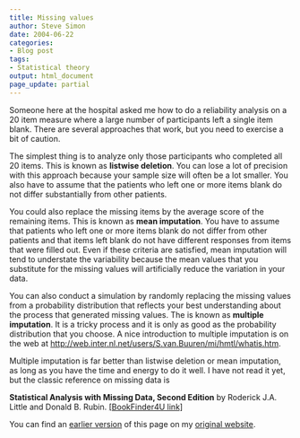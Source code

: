 ```yaml
---
title: Missing values
author: Steve Simon
date: 2004-06-22
categories:
- Blog post
tags:
- Statistical theory
output: html_document
page_update: partial
---
```

Someone here at the hospital asked me how to do a reliability analysis
on a 20 item measure where a large number of participants left a single
item blank. There are several approaches that work, but you need to
exercise a bit of caution.

The simplest thing is to analyze only those participants who completed
all 20 items. This is known as **listwise deletion**. You can lose a lot
of precision with this approach because your sample size will often be a
lot smaller. You also have to assume that the patients who left one or
more items blank do not differ substantially from other patients.

You could also replace the missing items by the average score of the
remaining items. This is known as **mean imputation**. You have to
assume that patients who left one or more items blank do not differ from
other patients and that items left blank do not have different responses
from items that were filled out. Even if these criteria are satisfied,
mean imputation will tend to understate the variability because the mean
values that you substitute for the missing values will artificially
reduce the variation in your data.

You can also conduct a simulation by randomly replacing the missing
values from a probability distribution that reflects your best
understanding about the process that generated missing values. The is
known as **multiple imputation**. It is a tricky process and it is only
as good as the probability distribution that you choose. A nice
introduction to multiple imputation is on the web at
<http://web.inter.nl.net/users/S.van.Buuren/mi/hmtl/whatis.htm>.

Multiple imputation is far better than listwise deletion or mean
imputation, as long as you have the time and energy to do it well. I
have not read it yet, but the classic reference on missing data is

**Statistical Analysis with Missing Data, Second Edition** by Roderick
J.A. Little and Donald B. Rubin. [\[BookFinder4U
link\]](http://www.bookfinder4u.com/detail/0471183865.html)

You can find an [earlier version](http://www.pmean.com/04/missing.html) of this page on my [original website](http://www.pmean.com/original_site.html).
